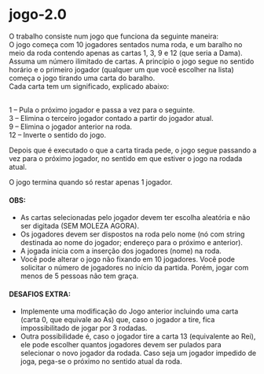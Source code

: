 # jogo-2.0
O trabalho consiste num jogo que funciona da seguinte maneira: <br />
O jogo começa com 10 jogadores sentados numa roda, e um baralho no meio da roda contendo apenas as cartas 1, 3, 9 e 12 (que seria a Dama). 
Assuma um número ilimitado de cartas. A princípio o jogo segue no sentido horário e o primeiro jogador (qualquer um que você escolher na lista) começa o jogo tirando uma carta do baralho.<br /> Cada carta tem um significado, explicado abaixo:

<br />
1 – Pula o próximo jogador e passa a vez para o seguinte. <br />
3 – Elimina o terceiro jogador contado a partir do jogador atual. <br />
9 – Elimina o jogador anterior na roda. <br />
12 – Inverte o sentido do jogo.<br />

Depois que é executado o que a carta tirada pede, o jogo segue passando a vez para o próximo jogador, no sentido em que estiver o jogo na rodada atual.

O jogo termina quando só restar apenas 1 jogador.

<h4>OBS: </h4>
<ul>
<li>As cartas selecionadas pelo jogador devem ter escolha aleatória e não ser digitada (SEM MOLEZA AGORA).</li>
<li>Os jogadores devem ser dispostos na roda pelo nome (nó com string destinada ao nome do jogador; endereço para o próximo e anterior).</li>
<li>A jogada inicia com a inserção dos jogadores (nome) na roda.</li>
<li>Você pode alterar o jogo não fixando em 10 jogadores. Você pode solicitar o número de jogadores no início da partida. Porém, jogar com menos de 5 pessoas não tem graça.</li>
</ul>





<h4>DESAFIOS EXTRA: </h4>
<ul>
<li>Implemente uma modificação do Jogo anterior incluindo uma carta (carta 0, que equivale ao As) que, caso o jogador a tire, fica impossibilitado de jogar por 3 rodadas. 
</li>
<li>Outra possibilidade é, caso o jogador tire a carta 13 (equivalente ao Rei), ele pode escolher quantos jogadores devem ser pulados para selecionar o novo jogador da rodada. Caso seja um jogador impedido de joga, pega-se o próximo no sentido atual da roda.
</li>
</ul>

